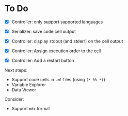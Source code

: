 # To Do

- [X] Controller: only support supported languages
- [X] Serializer: save code cell output
- [X] Controller: display stdout (and stderr) on the cell output
- [X] Controller: Assign execution order to the cell
- [X] Controller: Add a restart button


Next steps:

- Support code cells in `.ml` files (using `(* %% *)`)
- Variable Explorer
- Data Viewer


Consider:

- Support `mdx` format
